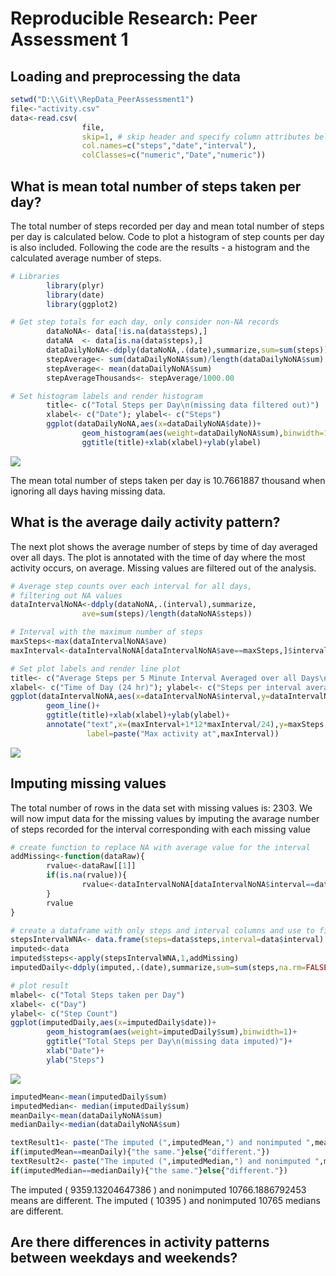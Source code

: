 # Reproducible Research: Peer Assessment 1


## Loading and preprocessing the data


```r
setwd("D:\\Git\\RepData_PeerAssessment1")
file<-"activity.csv"
data<-read.csv(
                file,
                skip=1, # skip header and specify column attributes below for readability.
                col.names=c("steps","date","interval"),
                colClasses=c("numeric","Date","numeric"))
```


## What is mean total number of steps taken per day?

The total number of steps recorded per day and mean total number of steps per day is calculated below.  Code to plot a histogram of step counts per day is also included. Following the code are the results - a histogram and the calculated average number of steps.


```r
# Libraries
        library(plyr)
        library(date)
        library(ggplot2)

# Get step totals for each day, only consider non-NA records
        dataNoNA<- data[!is.na(data$steps),]
        dataNA  <- data[is.na(data$steps),]
        dataDailyNoNA<-ddply(dataNoNA,.(date),summarize,sum=sum(steps))
        stepAverage<- sum(dataDailyNoNA$sum)/length(dataDailyNoNA$sum)
        stepAverage<- mean(dataDailyNoNA$sum)
        stepAverageThousands<- stepAverage/1000.00

# Set histogram labels and render histogram
        title<- c("Total Steps per Day\n(missing data filtered out)")
        xlabel<- c("Date"); ylabel<- c("Steps")
        ggplot(dataDailyNoNA,aes(x=dataDailyNoNA$date))+
                geom_histogram(aes(weight=dataDailyNoNA$sum),binwidth=1)+
                ggtitle(title)+xlab(xlabel)+ylab(ylabel)
```

![](PA1_template_files/figure-html/MeanStepsPerDay-1.png) 

The mean total number of steps taken per day is 10.7661887 thousand when ignoring all days having missing data.

## What is the average daily activity pattern?

The next plot shows the average number of steps by time of day averaged over all days.  The plot is annotated with the time of day where the most activity occurs, on average. Missing values are filtered out of the analysis.


```r
# Average step counts over each interval for all days,
# filtering out NA values
dataIntervalNoNA<-ddply(dataNoNA,.(interval),summarize,
                ave=sum(steps)/length(dataNoNA$steps))

# Interval with the maximum number of steps
maxSteps<-max(dataIntervalNoNA$ave)
maxInterval<-dataIntervalNoNA[dataIntervalNoNA$ave==maxSteps,]$interval

# Set plot labels and render line plot
title<- c("Average Steps per 5 Minute Interval Averaged over all Days\n(missing data filtered out)")
xlabel<- c("Time of Day (24 hr)"); ylabel<- c("Steps per interval averaged over all days")
ggplot(dataIntervalNoNA,aes(x=dataIntervalNoNA$interval,y=dataIntervalNoNA$ave))+
        geom_line()+
        ggtitle(title)+xlab(xlabel)+ylab(ylabel)+
        annotate("text",x=(maxInterval+1*12*maxInterval/24),y=maxSteps,
                 label=paste("Max activity at",maxInterval))
```

![](PA1_template_files/figure-html/AverageOverInterval-1.png) 


## Imputing missing values

The total number of rows in the data set with missing values is: 2303.  We will now imput data for the missing values by imputing the avarage number of steps recorded for the interval corresponding with each missing value


```r
# create function to replace NA with average value for the interval
addMissing<-function(dataRaw){
        rvalue<-dataRaw[[1]]
        if(is.na(rvalue)){
                rvalue<-dataIntervalNoNA[dataIntervalNoNA$interval==dataRaw[[2]],]$ave
        }
        rvalue
}

# create a dataframe with only steps and interval columns and use to fill missing values
stepsIntervalWNA<- data.frame(steps=data$steps,interval=data$interval)
imputed<-data
imputed$steps<-apply(stepsIntervalWNA,1,addMissing)
imputedDaily<-ddply(imputed,.(date),summarize,sum=sum(steps,na.rm=FALSE))

# plot result
mlabel<- c("Total Steps taken per Day")
xlabel<- c("Day")
ylabel<- c("Step Count")
ggplot(imputedDaily,aes(x=imputedDaily$date))+
        geom_histogram(aes(weight=imputedDaily$sum),binwidth=1)+
        ggtitle("Total Steps per Day\n(missing data imputed)")+
        xlab("Date")+
        ylab("Steps")
```

![](PA1_template_files/figure-html/ImputedData-1.png) 

```r
imputedMean<-mean(imputedDaily$sum)
imputedMedian<- median(imputedDaily$sum)
meanDaily<-mean(dataDailyNoNA$sum)
medianDaily<-median(dataDailyNoNA$sum)

textResult1<- paste("The imputed (",imputedMean,") and nonimputed ",meanDaily,"means are ",
if(imputedMean==meanDaily){"the same."}else{"different."})
textResult2<- paste("The imputed (",imputedMedian,") and nonimputed ",medianDaily,"medians are ",
if(imputedMedian==medianDaily){"the same."}else{"different."})
```

The imputed ( 9359.13204647386 ) and nonimputed  10766.1886792453 means are  different. The imputed ( 10395 ) and nonimputed  10765 medians are  different.

## Are there differences in activity patterns between weekdays and weekends?

